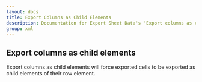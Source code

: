 ```yaml
---
layout: docs
title: Export Columns as Child Elements
description: Documentation for Export Sheet Data's 'Export columns as child elements' option.
group: xml
---
```


Export columns as child elements
--------------------------------

Export columns as child elements will force exported cells to be exported as child elements of their row element.
